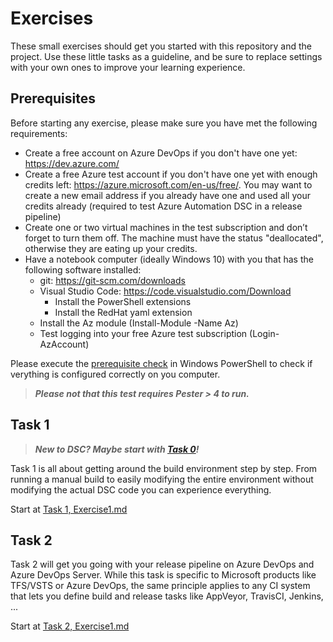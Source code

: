 # Exercises

These small exercises should get you started with this repository and the project. Use these little tasks as a guideline, and be sure to replace settings with your own ones to improve your learning experience.

## Prerequisites

Before starting any exercise, please make sure you have met the following requirements:

- Create a free account on Azure DevOps if you don't have one yet: <https://dev.azure.com/>
- Create a free Azure test account if you don't have one yet with enough credits left: <https://azure.microsoft.com/en-us/free/>. You may want to create a new email address if you already have one and used all your credits already (required to test Azure Automation DSC in a release pipeline)
- Create one or two virtual machines in the test subscription and don’t forget to turn them off. The machine must have the status "deallocated", otherwise they are eating up your credits.
- Have a notebook computer (ideally Windows 10) with you that has the following software installed:
  - git: https://git-scm.com/downloads
  - Visual Studio Code: https://code.visualstudio.com/Download
    - Install the PowerShell extensions
    - Install the RedHat yaml extension
   - Install the Az module (Install-Module -Name Az)
   - Test logging into your free Azure test subscription (Login-AzAccount)
 
Please execute the [prerequisite check](CheckPrereq.ps1) in Windows PowerShell to check if verything is configured correctly on you computer.

> ***Please not that this test requires Pester > 4 to run.***

## Task 1

>***New to DSC? Maybe start with [Task 0](Task0/Exercise1.md)!***

Task 1 is all about getting around the build environment step by step. From running a manual build to easily modifying the entire environment without modifying the actual DSC code you can experience everything.  

Start at [Task 1, Exercise1.md](Task1/Exercise1.md)

## Task 2

Task 2 will get you going with your release pipeline on Azure DevOps and Azure DevOps Server. While this task is specific to Microsoft products like TFS/VSTS or Azure DevOps, the same principle applies to any CI system that lets you define build and release tasks like AppVeyor, TravisCI, Jenkins, ...  

Start at [Task 2, Exercise1.md](Task2/Exercise1.md)
